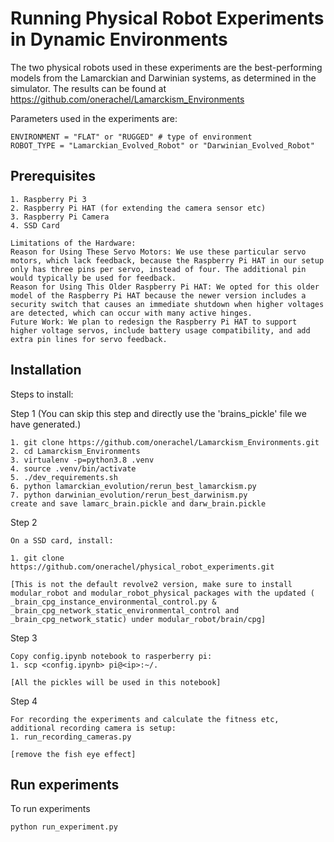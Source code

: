# Running Physical Robot Experiments in Dynamic Environments
The two physical robots used in these experiments are the best-performing models from the Lamarckian and Darwinian systems, as determined in the simulator. The results can be found at https://github.com/onerachel/Lamarckism_Environments

Parameters used in the experiments are:
``` 
ENVIRONMENT = "FLAT" or "RUGGED" # type of environment
ROBOT_TYPE = "Lamarckian_Evolved_Robot" or "Darwinian_Evolved_Robot"

``` 

## Prerequisites
```
1. Raspberry Pi 3
2. Raspberry Pi HAT (for extending the camera sensor etc)
3. Raspberry Pi Camera
4. SSD Card
```

```
Limitations of the Hardware:
Reason for Using These Servo Motors: We use these particular servo motors, which lack feedback, because the Raspberry Pi HAT in our setup only has three pins per servo, instead of four. The additional pin would typically be used for feedback.
Reason for Using This Older Raspberry Pi HAT: We opted for this older model of the Raspberry Pi HAT because the newer version includes a security switch that causes an immediate shutdown when higher voltages are detected, which can occur with many active hinges.
Future Work: We plan to redesign the Raspberry Pi HAT to support higher voltage servos, include battery usage compatibility, and add extra pin lines for servo feedback.
```

## Installation 
Steps to install:

Step 1 (You can skip this step and directly use the 'brains_pickle' file we have generated.)

```
1. git clone https://github.com/onerachel/Lamarckism_Environments.git
2. cd Lamarckism_Environments
3. virtualenv -p=python3.8 .venv
4. source .venv/bin/activate
5. ./dev_requirements.sh
6. python lamarckian_evolution/rerun_best_lamarckism.py
7. python darwinian_evolution/rerun_best_darwinism.py 
create and save lamarc_brain.pickle and darw_brain.pickle
``` 

Step 2
```
On a SSD card, install:

1. git clone https://github.com/onerachel/physical_robot_experiments.git

[This is not the default revolve2 version, make sure to install modular_robot and modular_robot_physical packages with the updated ( _brain_cpg_instance_environmental_control.py & _brain_cpg_network_static_environmental_control and _brain_cpg_network_static) under modular_robot/brain/cpg]

```

Step 3
```
Copy config.ipynb notebook to rasperberry pi:
1. scp <config.ipynb> pi@<ip>:~/.

[All the pickles will be used in this notebook]
```

Step 4
```
For recording the experiments and calculate the fitness etc, additional recording camera is setup:
1. run_recording_cameras.py

[remove the fish eye effect]
```

## Run experiments 
To run experiments
``` 
python run_experiment.py
``` 

